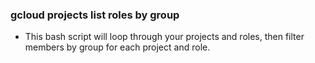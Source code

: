 ### gcloud projects list roles by group
- This bash script will loop through your projects and roles, then filter members by group for each project and role.
